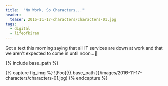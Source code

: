 ```yaml
---
title:  "No Work, So Characters..."
header:
  teaser: 2016-11-17-characters/characters-01.jpg
tags: 
  - digital
  - lifeofkiran
---
```


Got a text this morning saying that all IT services are down at work and that we aren't expected to come in until noon...:metal:

{% include base_path %}

{% capture fig_img %}
![Foo]({{ base_path }}/images/2016-11-17-characters/characters-01.jpg)
{% endcapture %}